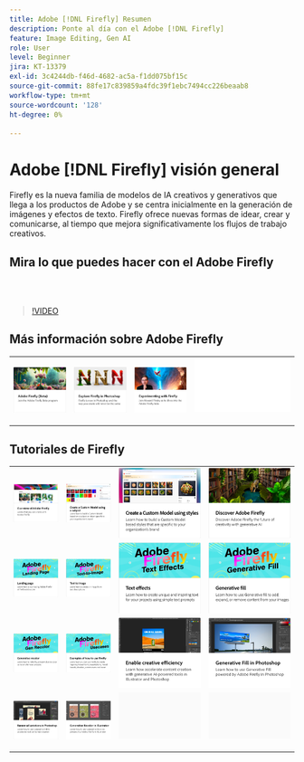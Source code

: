 ```yaml
---
title: Adobe [!DNL Firefly] Resumen
description: Ponte al día con el Adobe [!DNL Firefly]
feature: Image Editing, Gen AI
role: User
level: Beginner
jira: KT-13379
exl-id: 3c4244db-f46d-4682-ac5a-f1dd075bf15c
source-git-commit: 88fe17c839859a4fdc39f1ebc7494cc226beaab8
workflow-type: tm+mt
source-wordcount: '128'
ht-degree: 0%

---
```


# Adobe [!DNL Firefly] visión general

Firefly es la nueva familia de modelos de IA creativos y generativos que llega a los productos de Adobe y se centra inicialmente en la generación de imágenes y efectos de texto. Firefly ofrece nuevas formas de idear, crear y comunicarse, al tiempo que mejora significativamente los flujos de trabajo creativos.

## Mira lo que puedes hacer con el Adobe Firefly

<br> 

>[!VIDEO](https://video.tv.adobe.com/v/3416970t1?quality=12&learn=on&hidetitle=true)

## Más información sobre Adobe Firefly

<table style="table-layout:fixed">
<tr>
   <td>
      <a href="https://firefly.adobe.com/" target="_blank">
         <img alt="Adobe Firefly (Beta)" src="assets/firefly-beta.png" />
      </a>
  </td>
  <td>
      <a href="https://www.adobe.com/sensei/generative-ai/firefly.html" target="_blank">
         <img alt="Explorar Firefly en Photoshop" src="assets/firefly-photoshop.png" />
      </a>
  </td>
  <td>
      <a href="webinar-experimenting.md">
         <img alt="Experimentar con el Adobe Firefly" src="assets/webinar-experimenting.png" />
      </a>
  </td>
  <td>
    <img alt="Separador" src="../assets/Whitespacer.png" />
    <div>
    <br>
  </td>
</tr>
</table>

## Tutoriales de Firefly

<table style="table-layout:fixed">
<tr>
   <td>
      <a href="overview-of-firefly.md">
         <img alt="Visión general del Adobe Firefly" src="assets/firefly-overview.png" />
      </a>
   </td>
   <td>
      <a href="custom-model-subject.md">
         <img alt="Creación de un modelo personalizado con un sujeto" src="assets/custom-model-subject.png" />
      </a>
   </td>
   <td>
      <a href="custom-model-style.md">
         <img alt="Creación de un modelo personalizado con estilos" src="assets/custom-model-styles.png" />
      </a>
   </td>
  <td>
      <a href="discover.md">
         <img alt="Descubre el Adobe Firefly" src="assets/discover.png" />
      </a>
   </td>
</tr>
<tr>
  <td>
      <a href="landing-page.md">
         <img alt="Página de destino" src="assets/landing-page.png" />
      </a>
   </td>
    <td>
      <a href="text-to-image.md">
         <img alt="Texto a imagen" src="assets/text-to-image.png" />
      </a>
   </td>
   <td>
      <a href="text-effects.md">
         <img alt="Efectos de texto" src="assets/text-effects.png" />
      </a>
   </td>
   <td>
      <a href="gen-fill.md">
         <img alt="Relleno generativo" src="assets/generative-fill.png" />
      </a>
   </td>
</tr>
<tr>
  <td>
      <a href="gen-recolor.md">
         <img alt="Color generativo" src="assets/generative-recolor.png" />
      </a>
   </td>
   <td>
      <a href="examples.md">
         <img alt="Ejemplos de cómo usar Firefly" src="assets/examples.png" />
      </a>
   </td>
   <td>
      <a href="enable-creative-efficiency.md">
         <img alt="Activar la eficacia creativa" src="assets/enable-creative-efficiency.png" />
      </a>
   </td>
   <td>
      <a href="generative-fill.md">
         <img alt="Relleno generativo en Photoshop" src="assets/generative-fill-ps.png" />
      </a>
   </td>
</tr>
<tr>
   <td>
      <a href="web-banner-ad.md">
         <img alt="Variaciones de anuncios de banner en Photoshop" src="assets/banner-ad-variations.png" />
      </a>
  </td>
  <td>
      <a href="generative-recolor.md">
            <img alt="Recolor generativo en Illustrator" src="assets/firefly-recolor.png" />
      </a>
   </td>
   <td>
      <img alt="Separador" src="../assets/Gray_thumbnail.png" />
      <div>
      <br>
   </td>
   <td>
      <img alt="Separador" src="../assets/Gray_thumbnail.png" />
      <div>
      <br>
   </td>
</table>
